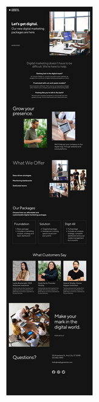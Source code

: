 ![template](https://raw.githubusercontent.com/ShriIraCatalog/resources-two/refs/heads/master/2025/04/20/20250420183053.png)
